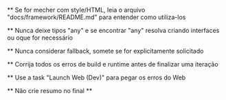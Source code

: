
** Se for mecher com style/HTML, leia o arquivo "docs/framework/README.md" para entender como utiliza-los

** Nunca deixe tipos "any" e se encontrar "any" resolva criando interfaces ou oque for necessário

** Nunca considerar fallback, somete se for explicitamente solicitado

** Corrija todos os erros de build e runtime antes de finalizar uma iteração

** Use a task "Launch Web (Dev)" para pegar os erros do Web

** Não crie resumo no final **